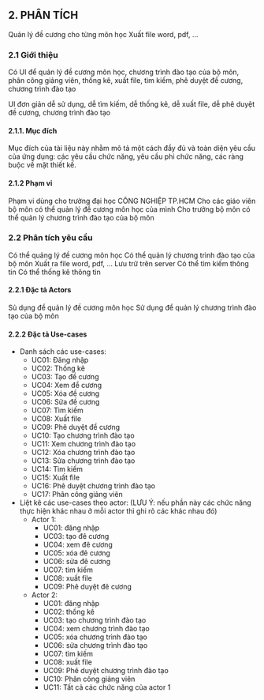 ## 2. PHÂN TÍCH
Quản lý đề cương cho từng môn học
Xuất file word, pdf, ...


### 2.1 Giới thiệu
Có UI để quản lý đề cương môn học, chương trình đào tạo của bộ môn, phân công giảng viên, thống kê, xuất file, tìm kiếm, phê duyệt đề cương, chương trình đào tạo

UI đơn giản dễ sử dụng, dễ tìm kiếm, dễ thống kê, dễ xuất file, dễ phê duyệt đề cương, chương trình đào tạo

#### 2.1.1. Mục đích

Mục đích của tài liệu này nhằm mô tả một cách đầy đủ và toàn diện yêu cầu của ứng dụng: các yêu cầu chức năng, yêu cầu phi chức năng, các ràng buộc về mặt thiết kế.

#### 2.1.2 Phạm vi
Phạm vi dùng cho trường đại học CÔNG NGHIỆP TP.HCM
Cho các giáo viên bộ môn có thể quản lý đề cương môn học của mình
Cho trưởng bộ môn có thể quản lý chương trình đào tạo của bộ môn

### 2.2 Phân tích yêu cầu
Có thể quảng lý đề cương môn học
Có thể quản lý chương trình đào tạo của bộ môn 
Xuất ra file word, pdf, ...
Lưu trữ trên server
Có thể tìm kiếm thông tin
Có thể thống kê thông tin


#### 2.2.1 Đặc tả Actors
Sủ dụng để quản lý đề cương môn học
Sử dụng để quản lý chương trình đào tạo của bộ môn


#### 2.2.2 Đặc tả Use-cases

- Danh sách các use-cases:
    - UC01: Đăng nhập
    - UC02: Thống kê
    - UC03: Tạo đề cương
    - UC04: Xem đề cương
    - UC05: Xóa đề cương
    - UC06: Sửa đề cương
    - UC07: Tìm kiếm
    - UC08: Xuất file
    - UC09: Phê duyệt đề cương
    - UC10: Tạo chương trình đào tạo
    - UC11: Xem chương trình đào tạo
    - UC12: Xóa chương trình đào tạo
    - UC13: Sửa chương trình đào tạo
    - UC14: Tìm kiếm
    - UC15: Xuất file
    - UC16: Phê duyệt chương trình đào tạo
    - UC17: Phân công giảng viên
- Liệt kê các use-cases theo actor: (LƯU Ý: nếu phần này các chức năng thực hiện khác nhau ở mỗi actor thì ghi rõ các khác nhau đó)
    - Actor 1:
        - UC01: đăng nhập
        - UC03: tạo đê cương
        - UC04: xem đê cương
        - UC05: xóa đê cương
        - UC06: sửa đê cương
        - UC07: tìm kiếm
        - UC08: xuất file
        - UC09: Phê duyệt đê cương
    - Actor 2:
        - UC01: đăng nhập
        - UC02: thống kê
        - UC03: tạo chương trình đào tạo
        - UC04: xem chương trình đào tạo
        - UC05: xóa chương trình đào tạo
        - UC06: sửa chương trình đào tạo
        - UC07: tìm kiếm
        - UC08: xuất file
        - UC09: Phê duyệt chương trình đào tạo
        - UC10: Phân công giảng viên
        - UC11: Tất cả các chức năng của actor 1
